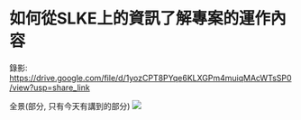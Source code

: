 # 如何從SLKE上的資訊了解專案的運作內容

錄影: https://drive.google.com/file/d/1yozCPT8PYqe6KLXGPm4muiqMAcWTsSP0/view?usp=share_link

全景(部分, 只有今天有講到的部分)
![](./slke-big-picture.png)